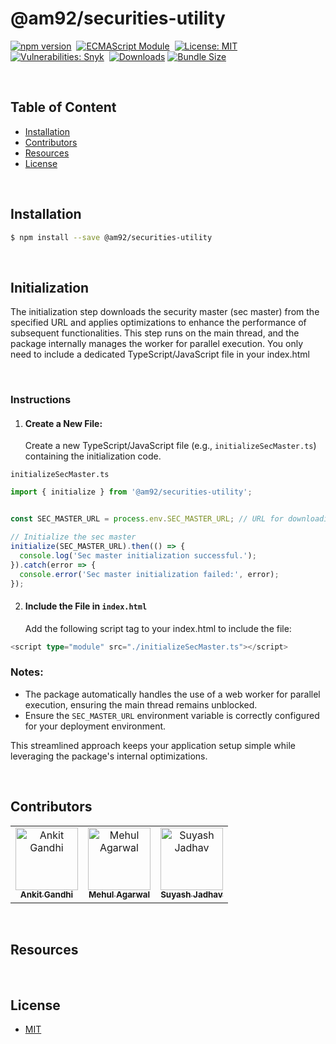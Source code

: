 # @am92/securities-utility

[![npm version](https://img.shields.io/npm/v/@am92/securities-utility?style=for-the-badge)](https://www.npmjs.com/package/@am92/securities-utility)&nbsp;
[![ECMAScript Module](https://img.shields.io/badge/ECMAScript-Module%20Only-red?style=for-the-badge)](https://nodejs.org/api/esm.html)&nbsp;
[![License: MIT](https://img.shields.io/npm/l/@am92/securities-utility?color=yellow&style=for-the-badge)](https://opensource.org/licenses/MIT)&nbsp;
[![Vulnerabilities: Snyk](https://img.shields.io/snyk/vulnerabilities/npm/@am92/securities-utility?style=for-the-badge)](https://security.snyk.io/package/npm/@am92%2Fxml-utils)&nbsp;
[![Downloads](https://img.shields.io/npm/dy/@am92/securities-utility?style=for-the-badge)](https://npm-stat.com/charts.html?package=%40m92%2Fxml-utils)
[![Bundle Size](https://img.shields.io/bundlephobia/minzip/@am92/securities-utility?style=for-the-badge)](https://bundlephobia.com/package/@am92/securities-utility)

<br />

## Table of Content
- [Installation](#installation)
- [Contributors](#contributors)
- [Resources](#resources)
- [License](#license)

<br />

## Installation
```bash
$ npm install --save @am92/securities-utility
```
<br />

## Initialization
The initialization step downloads the security master (sec master) from the specified URL and applies optimizations to enhance the performance of subsequent functionalities. This step runs on the main thread, and the package internally manages the worker for parallel execution. You only need to include a dedicated TypeScript/JavaScript file in your index.html

<br />

### Instructions

1. #### Create a New File: <br>
    Create a new TypeScript/JavaScript file (e.g., `initializeSecMaster.ts`) containing the initialization code.


`initializeSecMaster.ts`
```typescript
import { initialize } from '@am92/securities-utility';


const SEC_MASTER_URL = process.env.SEC_MASTER_URL; // URL for downloading the sec master (can be environment-specific)

// Initialize the sec master
initialize(SEC_MASTER_URL).then(() => {
  console.log('Sec master initialization successful.');
}).catch(error => {
  console.error('Sec master initialization failed:', error);
});
```
2. #### Include the File in `index.html`
   Add the following script tag to your index.html to include the file:

```typescript
<script type="module" src="./initializeSecMaster.ts"></script>
```

### Notes:
* The package automatically handles the use of a web worker for parallel execution, ensuring the main thread remains unblocked.
* Ensure the `SEC_MASTER_URL` environment variable is correctly configured for your deployment environment.

This streamlined approach keeps your application setup simple while leveraging the package's internal optimizations.

<br />

## Contributors
<table>
  <tbody>
    <tr>
      <td align="center">
        <a href='https://github.com/ankitgandhi452'>
          <img src="https://avatars.githubusercontent.com/u/8692027?s=400&v=4" width="100px;" alt="Ankit Gandhi"/>
          <br />
          <sub><b>Ankit Gandhi</b></sub>
        </a>
      </td>
      <td align="center">
        <a href='https://github.com/agarwalmehul'>
          <img src="https://avatars.githubusercontent.com/u/8692023?s=400&v=4" width="100px;" alt="Mehul Agarwal"/>
          <br />
          <sub><b>Mehul Agarwal</b></sub>
        </a>
      </td>
      <td align="center">
        <a href='https://github.com/jsuyash'>
          <img src="https://avatars.githubusercontent.com/u/18147118?v=4" width="100px;" alt="Suyash Jadhav"/>
          <br />
          <sub><b>Suyash Jadhav</b></sub>
        </a>
      </td>
    </tr>
  </tbody>
</table>

<br />

## Resources
<br />

## License
* [MIT](https://opensource.org/licenses/MIT)


<br />
<br />
